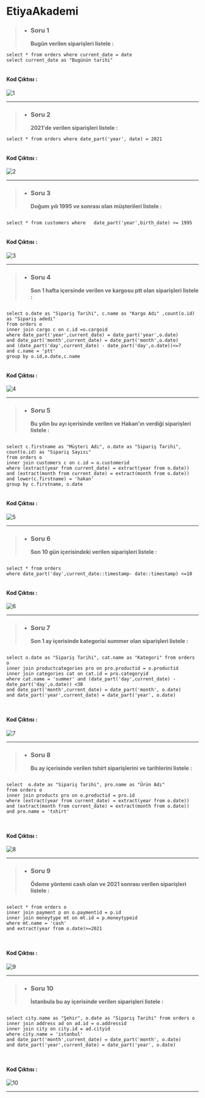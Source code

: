 # EtiyaAkademi

>- **<h3>Soru 1</h3>Bugün verilen siparişleri listele :**

```
select * from orders where current_date = date
select current_date as "Bugünün tarihi"
 
```
#### Kod Çıktısı :


![1](https://user-images.githubusercontent.com/96656340/204493462-8e66c1a8-4905-4f96-9938-abc0433d153c.PNG)



-----------------------------------------------------------------------------------------------------------------


>- **<h3>Soru 2</h3>2021'de  verilen siparişleri listele :**

```
select * from orders where date_part('year', date) = 2021
 
```
#### Kod Çıktısı :


![2](https://user-images.githubusercontent.com/96656340/204493914-87c27c8e-1e54-40b0-bf3f-8c231c01c19e.PNG)


-----------------------------------------------------------------------------------------------------------------

>- **<h3>Soru 3</h3>Doğum yılı 1995 ve sonrası olan müşterileri listele :**

```

select * from customers where   date_part('year',birth_date) >= 1995
 
```
#### Kod Çıktısı :


![3](https://user-images.githubusercontent.com/96656340/204494151-cdb48c32-71a3-4771-8e59-2cc6df0b47e6.PNG)


-----------------------------------------------------------------------------------------------------------------

>- **<h3>Soru 4</h3>Son 1 hafta içersinde verilen ve kargosu ptt olan siparişleri listele :**

```

select o.date as "Sipariş Tarihi", c.name as "Kargo Adı" ,count(o.id) as "Sipariş adedi"
from orders o
inner join cargo c on c.id =o.cargoid
where date_part('year',current_date) = date_part('year',o.date)
and date_part('month',current_date) = date_part('month',o.date)
and (date_part('day',current_date) - date_part('day',o.date))<=7
and c.name = 'ptt'
group by o.id,o.date,c.name
 
```
#### Kod Çıktısı :


![4](https://user-images.githubusercontent.com/96656340/204494391-43fde40f-f0bb-4d70-adcf-67153f836053.PNG)


-----------------------------------------------------------------------------------------------------------------


>- **<h3>Soru 5</h3>Bu yılın bu ayı içerisinde verilen ve Hakan'ın verdiği siparişleri listele :**

```

select c.firstname as "Müşteri Adı", o.date as "Sipariş Tarihi", 
count(o.id) as "Sipariş Sayısı"
from orders o
inner join customers c on c.id = o.customerid
where (extract(year from current_date) = extract(year from o.date))
and (extract(month from current_date) = extract(month from o.date))
and lower(c.firstname) = 'hakan'
group by c.firstname, o.date
 
```
#### Kod Çıktısı :


![5](https://user-images.githubusercontent.com/96656340/204495006-0f771ed4-2c39-4532-81d4-4e288315dba3.PNG)



-----------------------------------------------------------------------------------------------------------------


>- **<h3>Soru 6</h3>Son 10 gün içerisindeki verilen siparişleri listele :**

```

select * from orders
where date_part('day',current_date::timestamp- date::timestamp) <=10
 
```
#### Kod Çıktısı :


![6](https://user-images.githubusercontent.com/96656340/204495221-ff2a3f3c-79d4-44a3-b645-b66f66f0826c.PNG)


-----------------------------------------------------------------------------------------------------------------



>- **<h3>Soru 7</h3>Son 1 ay içerisinde kategorisi summer olan siparişleri listele :**

```

select o.date as "Sipariş Tarihi", cat.name as "Kategori" from orders o
inner join productcategories pro on pro.productid = o.productid
inner join categories cat on cat.id = pro.categoryid
where cat.name = 'summer' and (date_part('day',current_date) - date_part('day',o.date)) <30
and date_part('month',current_date) = date_part('month', o.date)
and date_part('year',current_date) = date_part('year', o.date)

 
```
#### Kod Çıktısı :


![7](https://user-images.githubusercontent.com/96656340/204495460-f22189dd-c5b6-4771-bafe-73e85ca025b9.PNG)


-----------------------------------------------------------------------------------------------------------------


>- **<h3>Soru 8</h3>Bu ay içerisinde verilen tshirt siparişlerini ve tarihlerini listele :**

```

select  o.date as "Sipariş Tarihi", pro.name as "Ürün Adı"
from orders o
inner join products pro on o.productid = pro.id
where (extract(year from current_date) = extract(year from o.date))
and (extract(month from current_date) = extract(month from o.date))
and pro.name = 'tshirt'

 
```
#### Kod Çıktısı :


![8](https://user-images.githubusercontent.com/96656340/204495888-705c1938-0acd-4604-8e9b-0452b082ac76.PNG)


-----------------------------------------------------------------------------------------------------------------


>- **<h3>Soru 9</h3>Ödeme yöntemi cash olan ve 2021 sonrası verilen siparişleri listele :**

```

select * from orders o
inner join payment p on o.paymentid = p.id
inner join moneytype mt on mt.id = p.moneytypeid
where mt.name = 'cash'
and extract(year from o.date)>=2021

 
```
#### Kod Çıktısı :


![9](https://user-images.githubusercontent.com/96656340/204496324-8634b9df-a5d3-40e3-b07e-323772e30fff.PNG)




-----------------------------------------------------------------------------------------------------------------


>- **<h3>Soru 10</h3>İstanbula bu ay içerisinde verilen siparişleri listele :**

```

select city.name as "Şehir", o.date as "Sipariş Tarihi" from orders o
inner join address ad on ad.id = o.addressid
inner join city on city.id = ad.cityid
where city.name = 'istanbul'
and date_part('month',current_date) = date_part('month', o.date)
and date_part('year',current_date) = date_part('year', o.date) 

 
```
#### Kod Çıktısı :


![10](https://user-images.githubusercontent.com/96656340/204496745-7a48a784-55ae-42c3-babf-62f3c10ba7f2.PNG)




-----------------------------------------------------------------------------------------------------------------

























